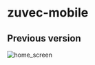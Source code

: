 # zuvec-mobile
## Previous version
![home_screen](https://photos.google.com/u/1/photo/AF1QipPKtEDwYNhgLXpypcU2eCD4hOjVlab-s29qcNNg)
